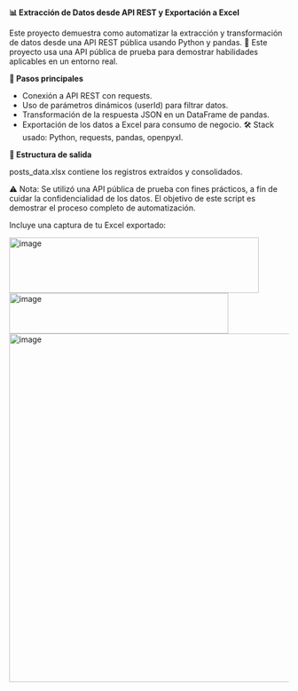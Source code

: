 **📊 Extracción de Datos desde API REST y Exportación a Excel**

Este proyecto demuestra como automatizar la extracción y transformación de datos desde una API REST pública usando Python y pandas. 
📝 Este proyecto usa una API pública de prueba para demostrar habilidades aplicables en un entorno real.

**🔑 Pasos principales**

* Conexión a API REST con requests.
* Uso de parámetros dinámicos (userId) para filtrar datos.
* Transformación de la respuesta JSON en un DataFrame de pandas.
* Exportación de los datos a Excel para consumo de negocio.
🛠 Stack usado: Python, requests, pandas, openpyxl.

**📂 Estructura de salida**

posts_data.xlsx contiene los registros extraídos y consolidados.

⚠️ Nota: Se utilizó una API pública de prueba con fines prácticos, a fin de cuidar la confidencialidad de los datos. El objetivo de este script es demostrar el proceso completo de automatización. 

Incluye una captura de tu Excel exportado: 

<img width="450" height="100" alt="image" src="https://github.com/user-attachments/assets/fdeea33b-6b62-4987-8fb4-574faf2193a8" />
<img width="395" height="73" alt="image" src="https://github.com/user-attachments/assets/c2e82bd7-e53c-40aa-9544-ac686d1c4e88" />
<img width="1913" height="628" alt="image" src="https://github.com/user-attachments/assets/493e2d0e-bd34-4496-b5b6-2b920da9cb6f" />

